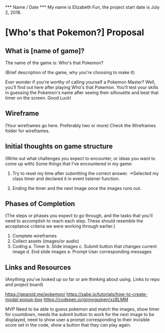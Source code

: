 *** Name / Date ***
My name is Elizabeth Fun, the project start date is July 2, 2018.

# [Who's that Pokemon?] Proposal

## What is [name of game]?
The name of the game is: Who's that Pokemon?

(Brief description of the game, why you're choosing to make it)

Ever wonder if you're worthy of calling yourself a Pokemon Master? Well, you'll find out here after playing Who's that Pokemon. You'll test your skills in guessing the Pokemon's name after seeing their silhouette and beat that timer on the screen. Good Luck!

## Wireframe

(Your wireframes go here. Preferably two or more)
Check the Wireframes folder for wireframes.


## Initial thoughts on game structure

(Write out what challenges you expect to encounter, or ideas you want to come up with)
Some things that I've encountered in my game:

1. Try to reset my time after submitting the correct answer. 
->Selected my class timer and declared it in event listener function.

2. Ending the timer and the next image once the images runs out.

## Phases of Completion

(The steps or phases you expect to go through, and the tasks that you'll need to accomplish to reach each step. These should resemble the acceptance criteria we were working through earlier.)

1. Complete wireframes
2. Collect assets (images/or audio)
3. Coding
  a. Timer
  b. Slide images
  c. Submit button that changes current image
  d. End slide images
  e. Prompt User corresponding messages


## Links and Resources

(Anything you've looked up so far or are thinking about using. Links to repo and project board)

https://gearoid.me/pokemon/
https://sabe.io/tutorials/how-to-create-modal-popup-box
https://codepen.io/ginnygu/pen/xzBLMM


MVP
Need to be able to guess pokemon and match the images,
show timer for countdown,
needs the submit button to work for the next image to be displayed,
need to show user a prompt corresponding to their invisible score set in the code,
show a button that they can play again.
